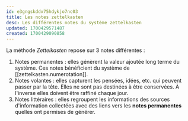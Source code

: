 ```yaml
---
id: e3gngskddx75hdykjo7nc03
title: Les notes zettelkasten
desc: Les différentes notes du système zettelkasten
updated: 1700429571487
created: 1700429090858
---
```


La méthode _Zettelkasten_ repose sur 3 notes différentes :

1. Notes permanentes : elles génèrent la valeur ajoutée long terme du système. Ces notes bénéficient du système de [[zettelkasten.numerotation]].
2. Notes volantes : elles capturent les pensées, idées, etc. qui peuvent passer par la tête. Elles ne sont pas destinées à être conservées. À l'inverse elles doivent être raffiné chaque jour.
3. Notes littéraires : elles regroupent les informations des sources d'information collectées avec des liens vers les **notes permanentes** quelles ont permises de générer.
